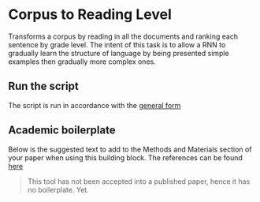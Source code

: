 # Corpus to Reading Level

Transforms a corpus by reading in all the documents and ranking each sentence by grade level.
The intent of this task is to allow a RNN to gradually learn the structure of language by being presented simple examples then gradually more complex ones.

## Run the script

The script is run in accordance with the [general form](../README.md#scripts)

## Academic boilerplate

Below is the suggested text to add to the Methods and Materials section of your paper when using this building block.
The references can be found [here](./references.bib)

> This tool has not been accepted into a published paper, hence it has no boilerplate.
> Yet.
